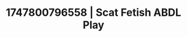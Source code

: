 ---
categories:
- Consent-based play
- Latex & lace
- Gothic romance
- Dreamy pleasure
- Anime
image: /assets/images/1747800796558.jpg
layout: post
seo:
  description: Featured content with sensual ABDL Play, Scat Fetish. HD images available.
  keywords: ABDL Play, Scat Fetish
  og_image: /assets/images/1747800796558.jpg
  schema_type: VisualArtwork
tags:
- ABDL Play
- '#1747800796558'
- Scat Fetish
title: 1747800796558 | Scat Fetish ABDL Play
---